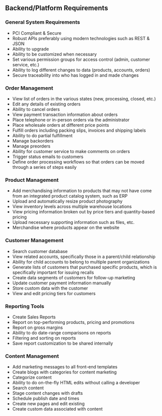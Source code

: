 ## Backend/Platform Requirements
### General System Requirements
+ PCI Compliant & Secure
+ Robust APIs preferably using modern technologies such as REST & JSON
+ Ability to upgrade
+ Ability to be customized when necessary
+ Set various permission groups for access control (admin, customer service, etc.)
+ Ability to log different changes to data (products, accounts, orders)
+ Secure traceability into who has logged in and made changes

### Order Management
+ View list of orders in the various states (new, processing, closed, etc.)
+ Edit any details of existing orders
+ Ability to cancel orders
+ View payment transaction information about orders
+ Place telephone or in-person orders via the administrator
+ Place wholesale orders at different price points
+ Fulfill orders including packing slips, invoices and shipping labels
+ Ability to do partial fulfillment
+ Manage backorders
+ Manage preorders
+ Ability for customer service to make comments on orders
+ Trigger status emails to customers
+ Define order processing workflows so that orders can be moved through a series of steps easily

### Product Management
+ Add merchandising information to products that may not have come from an integrated product catalog system, such as ERP
+ Upload and automatically resize product photography
+ View inventory levels across multiple warehouse locations
+ View pricing information broken out by price tiers and quantity-based pricing
+ Upload necessary supporting information such as files, etc.
+ Merchandise where products appear on the website

### Customer Management
+ Search customer database
+ View related accounts, specifically those in a parent/child relationship
+ Ability for child accounts to belong to multiple parent organizations
+ Generate lists of customers that purchased specific products, which is specifically important for issuing recalls
+ Create data segments of customers for follow-up marketing
+ Update customer payment information manually
+ Store custom data with the customer
+ View and edit pricing tiers for customers

### Reporting Tools
+ Create Sales Reports
+ Report on top-performing products, pricing and promotions
+ Report on gross margins
+ Ability to do date-range comparisons on reports
+ Filtering and sorting on reports
+ Save report customization to be shared internally

### Content Management
+ Add marketing messages to all front-end templates
+ Create blogs with categories for content marketing
+ Categorize content
+ Ability to do on-the-fly HTML edits without calling a developer
+ Search content
+ Stage content changes with drafts
+ Schedule publish date and times
+ Create new pages and edit existing
+ Create custom data associated with content
